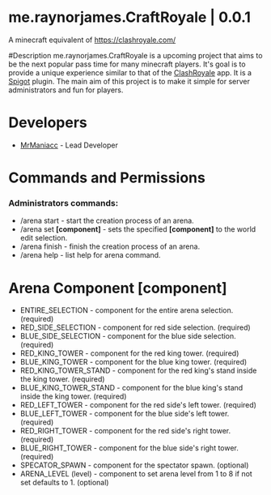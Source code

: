 # me.raynorjames.CraftRoyale | 0.0.1
A minecraft equivalent of https://clashroyale.com/

#Description
me.raynorjames.CraftRoyale is a upcoming project that aims to be the next popular pass time for many minecraft players. It's goal is to provide a unique experience similar to that of the [ClashRoyale](https://itunes.apple.com/nz/app/clash-royale/id1053012308?mt=8) app. It is a [Spigot](http://www.spigotmc.org/) plugin. The main aim of this project is to make it simple for server administrators and fun for players.

# Developers

* [MrManiacc](https://github.com/MrManiacc) - Lead Developer



# Commands and Permissions
### Administrators commands:
* /arena start - start the creation process of an arena.
* /arena set **[component]**  - sets the specified **[component]** to the world edit selection.
* /arena finish - finish the creation process of an arena.
* /arena help - list help for arena command.

# Arena Component **[component]**
* ENTIRE_SELECTION - component for the entire arena selection. (required)
* RED_SIDE_SELECTION - component for red side selection. (required)
* BLUE_SIDE_SELECTION - component for the blue side selection.  (required)
* RED_KING_TOWER - component for the red king tower.  (required)
* BLUE_KING_TOWER - component for the blue king tower. (required)
* RED_KING_TOWER_STAND - component for the red king's stand inside the king tower. (required)
* BLUE_KING_TOWER_STAND - component for the blue king's stand inside the king tower. (required)
* RED_LEFT_TOWER - component for the red side's left tower. (required)
* BLUE_LEFT_TOWER - component for the blue side's left tower. (required)
* RED_RIGHT_TOWER - component for the red side's right tower. (required)
* BLUE_RIGHT_TOWER - component for the blue side's right tower. (required)
* SPECATOR_SPAWN - component for the spectator spawn. (optional)
* ARENA_LEVEL (level) - component to set arena level from 1 to 8 if not set defaults to 1. (optional)

